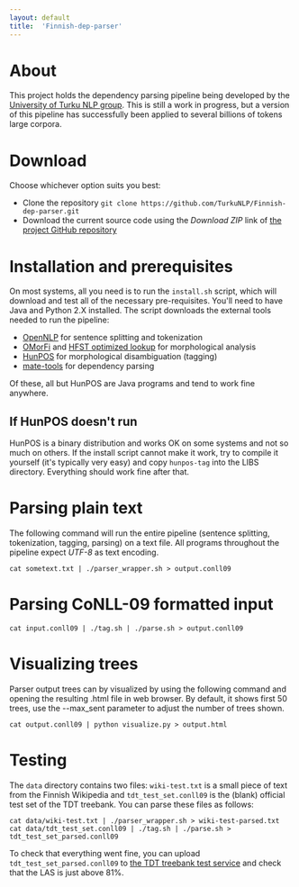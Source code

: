 ```yaml
---
layout: default
title:  'Finnish-dep-parser'
---
```


# About

This project holds the dependency parsing pipeline being developed by the [University of Turku NLP group](http://bionlp.utu.fi). This is still a work in progress, but a version of this pipeline has successfully been applied to several billions of tokens large corpora.

# Download

Choose whichever option suits you best:

* Clone the repository `git clone https://github.com/TurkuNLP/Finnish-dep-parser.git` 
* Download the current source code using the *Download ZIP* link of [the project GitHub repository](https://github.com/TurkuNLP/Finnish-dep-parser)

# Installation and prerequisites

On most systems, all you need is to run the `install.sh` script, which will download and test all of the necessary pre-requisites. You'll need to have Java and Python 2.X installed. The script downloads the external tools needed to run the pipeline:

* [OpenNLP](http://opennlp.apache.org) for sentence splitting and tokenization
* [OMorFi](http://code.google.com/p/omorfi/) and [HFST optimized lookup](http://sourceforge.net/projects/hfst/files/optimized-lookup/) for morphological analysis
* [HunPOS](http://code.google.com/p/hunpos/) for morphological disambiguation (tagging)
* [mate-tools](https://code.google.com/p/mate-tools/) for dependency parsing

Of these, all but HunPOS are Java programs and tend to work fine anywhere. 

## If HunPOS doesn't run

HunPOS is a binary distribution and works OK on some systems and not so much on others. If the install script cannot make it work, try to compile it yourself (it's typically very easy) and copy `hunpos-tag` into the LIBS directory. Everything should work fine after that.

# Parsing plain text

The following command will run the entire pipeline (sentence splitting, tokenization, tagging, parsing) on a text file. All programs throughout the pipeline expect *UTF-8* as text encoding.

    cat sometext.txt | ./parser_wrapper.sh > output.conll09

# Parsing CoNLL-09 formatted input
    
    cat input.conll09 | ./tag.sh | ./parse.sh > output.conll09

# Visualizing trees

Parser output trees can by visualized by using the following command and opening the resulting .html file in web browser. By default, it shows first 50 trees, use the --max_sent parameter to adjust the number of trees shown.

    cat output.conll09 | python visualize.py > output.html
    
# Testing

The `data` directory contains two files: `wiki-test.txt` is a small piece of text from the Finnish Wikipedia and `tdt_test_set.conll09` is the (blank) official test set of the TDT treebank. You can parse these files as follows:

    cat data/wiki-test.txt | ./parser_wrapper.sh > wiki-test-parsed.txt
    cat data/tdt_test_set.conll09 | ./tag.sh | ./parse.sh > tdt_test_set_parsed.conll09
    
To check that everything went fine, you can upload `tdt_test_set_parsed.conll09` to [the TDT treebank test service](http://bionlp-www.utu.fi/tdteval/) and check that the LAS is just above 81%.
